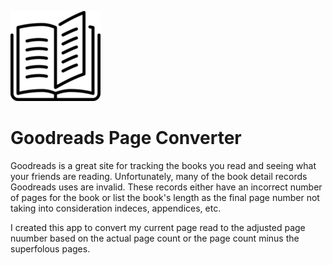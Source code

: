 ![Application Icon](public/icon/android-icon-144x144.png)
# Goodreads Page Converter

Goodreads is a great site for tracking the books you read and seeing what your friends are reading. Unfortunately, many of the book detail records Goodreads uses are invalid. These records either have an incorrect number of pages for the book or list the book's length as the final page number not taking into consideration indeces, appendices, etc.

I created this app to convert my current page read to the adjusted page nuumber based on the actual page count or the page count minus the superfolous pages.
